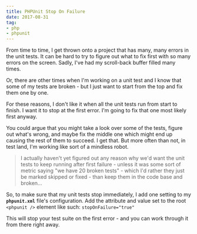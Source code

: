 ```yaml
---
title: PHPUnit Stop On Failure
date: 2017-08-31
tag:
- php
- phpunit
---
```

From time to time, I get thrown onto a project that has many, many errors in the unit tests.  It can be hard to try to figure out what to fix first with so many errors on the screen.  Sadly, I've had my scroll-back buffer filled many times.

<!--more-->

Or, there are other times when I'm working on a unit test and I know that some of my tests are broken - but I just want to start from the top and fix them one by one.  

For these reasons, I don't like it when all the unit tests run from start to finish.  I want it to stop at the first error. I'm going to fix that one most likely first anyway.

You could argue that you might take a look over some of the tests, figure out what's wrong, and maybe fix the middle one which might end up causing the rest of them to succeed.  I get that.  But more often than not, in test land, I'm working like sort of a mindless robot.

> I actually haven't yet figured out any reason why we'd want the unit tests to keep running after first failure - unless it was some sort of metric saying "we have 20 broken tests" - which I'd rather they just be marked skipped or fixed - than keep them in the code base and broken...

So, to make sure that my unit tests stop immediately, I add one setting to my **`phpunit.xml`** file's configuration.  Add the attribute and value set to the root `<phpunit />` element like such: `stopOnFailure="true"` 

This will stop your test suite on the first error - and you can work through it from there right away.